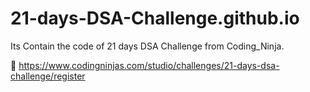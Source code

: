 # 21-days-DSA-Challenge.github.io
Its Contain the code of 21 days DSA Challenge from Coding_Ninja.


🤖 https://www.codingninjas.com/studio/challenges/21-days-dsa-challenge/register 

